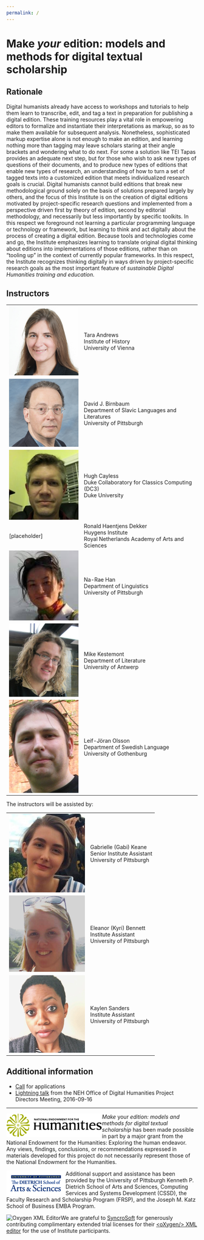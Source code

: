 ```yaml
---
permalink: /
---
```


# Make _your_ edition: models and methods for digital textual scholarship

## Rationale

Digital humanists already have access to workshops and tutorials to help them learn to transcribe, edit, and tag a text in preparation for publishing a digital edition. These training resources play a vital role in empowering editors to formalize and instantiate their interpretations as markup, so as to make them available for subsequent analysis. Nonetheless, sophisticated markup expertise alone is not enough to make an edition, and learning nothing more than tagging may leave scholars staring at their angle brackets and wondering what to do next. For some a solution like TEI Tapas provides an adequate next step, but for those who wish to ask new types of questions of their documents, and to produce new types of editions that enable new types of research, an understanding of how to turn a set of tagged texts into a customized edition that meets individualized research goals is crucial. Digital humanists cannot build editions that break new methodological ground solely on the basis of solutions prepared largely by others, and the focus of this Institute is on the creation of digital editions motivated by project-specific research questions and implemented from a perspective driven first by theory of edition, second by editorial methodology, and necessarily but less importantly by specific toolkits. In this respect we foreground not learning a particular programming language or technology or framework, but learning to think and act digitally about the process of creating a digital edition. Because tools and technologies come and go, the Institute emphasizes learning to translate original digital thinking about editions into implementations of those editions, rather than on “tooling up” in the context of currently popular frameworks. In this respect, the Institute recognizes thinking digitally in ways driven by project-specific research goals as the most important feature of _sustainable Digital Humanities training and education._

## Instructors

<table>
<tr><td><img src="images/tla.jpg" width="200px" alt="[Andrews picture]"/></td><td style="vertical-align: middle">Tara Andrews<br/>Institute of History<br/>University of Vienna</td></tr>
<tr><td><img src="images/djb.jpg" width="200px" alt="[Birnbaum picture]"/></td><td style="vertical-align: middle">David J. Birnbaum<br/>Department of Slavic Languages and Literatures<br/>University of Pittsburgh</td></tr>
<tr><td><img src="images/hc.png" width="200px" alt="[Cayless picture]"/></td><td style="vertical-align: middle">Hugh Cayless<br/>Duke Collaboratory for Classics Computing (DC3)<br/>Duke University</td></tr>
<tr><td>[placeholder]</td><td style="vertical-align: middle">Ronald Haentjens Dekker<br/>Huygens Institute<br/>Royal Netherlands Academy of Arts and Sciences</td></tr>
<tr><td><img src="images/nrh.jpeg" alt="[Han picture]" width="200px"/></td><td style="vertical-align: middle">Na-Rae Han<br/>Department of Linguistics<br/>University of Pittsburgh</td></tr>
<tr><td><img src="images/mk.jpg" width="200px" alt="[Kestemont picture]"></td><td style="vertical-align: middle">Mike Kestemont<br/>Department of Literature<br/>University of Antwerp</td></tr>
<tr><td><img src="images/ljo.jpg" width="200px" alt="[Olsson picture]"/></td><td style="vertical-align: middle">Leif-Jöran Olsson<br/>Department of Swedish Language<br/>University of Gothenburg</td></tr>
</table>

The instructors will be assisted by:

<table>
<tr><td><img src="images/gak.jpeg" width="200px" alt="[Keane picture]"/></td><td style="vertical-align: middle">Gabrielle (Gabi) Keane<br/>Senior Institute Assistant<br/>University of Pittsburgh</td></tr>
<tr><td><img src="images/ekb.jpg" width="200px" alt="[Bennett picture]"/></td><td style="vertical-align: middle">Eleanor (Kyri) Bennett<br/>Institute Assistant<br/>University of Pittsburgh</td></tr>
<tr><td><img src="images/ks_cropped.png" width="200px" alt="[Sanders image]"/></td><td style="vertical-align: middle">Kaylen Sanders<br/>Institute Assistant<br/>University of Pittsburgh</td></tr>
</table>
 
## Additional information

* [Call](admin/call.md) for applications
* [Lightning talk](admin/lightning.md) from the NEH Office of Digital Humanities Project Directors Meeting, 2016-09-16

____
<a href="https://www.neh.gov/" title="National Endowment for the Humanities"><img align="left" src="images/neh_logo_horizontal_rgb.jpg" alt="NEH" class="rpad"></a>_Make_ your _edition: models and methods for digital textual scholarship_ has been made possible in part by a major grant from the National Endowment for the Humanities: Exploring the human endeavor. Any views, findings, conclusions, or recommendations expressed in materials developed for this project do not necessarily represent those of the National Endowment for the Humanities.

<a href="http://www.as.pitt.edu" title="Dietrich School of Arts and Sciences"><img align="left" src="images/aslogobsm.jpg" alt="Dietrich School of Arts and Sciences" class="rpad"></a>Additional support and assistance has been provided by the University of Pittsburgh Kenneth P. Dietrich School of Arts and Sciences, Computing Services and Systems Development (CSSD), the Faculty Research and Scholarship Program (FRSP), and the Joseph M. Katz School of Business EMBA Program. 

<a href="http://www.oxygenxml.com" title="Oxygen XML Editor"><img align="left" src="http://www.oxygenxml.com/img/resources/oxygen190x62.png" alt="Oxygen XML Editor" class="rpad"/></a>We are grateful to [SyncroSoft](http://www.sync.ro/) for generously contributing complimentary extended trial licenses for their [\<oXygen/\> XML editor](https://www.oxygenxml.com/) for the use of Institute participants.
